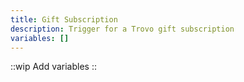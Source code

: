 ```yaml
---
title: Gift Subscription
description: Trigger for a Trovo gift subscription
variables: []
---
```


::wip
Add variables
::